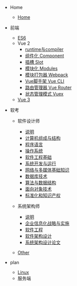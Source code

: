 <!-- docs/_sidebar.md -->

- Home
  - [Home](/)

- 前端
  - [ES6](/front-end/ES6/)
  - Vue 2
    - [runtime与compiler](front-end/Vue2/Runtime.md)
    - [组件化 Component](front-end/Vue2/Component.md)
    - [插槽 Slot](front-end/Vue2/Slot.md)
    - [模块化 Modules](front-end/Vue2/Modules.md)
    - [模块打包器 Webpack](front-end/Vue2/Webpack.md)
    - [Vue脚手架 Vue CLI](front-end/Vue2/Vue_CLI.md)
    - [路由管理器 Vue Router](front-end/Vue2/Vue_Router.md)
    - [状态管理模式 Vuex](front-end/Vue2/Vuex.md)
  - [Vue 3](/front-end/Vue3/)
- 软考
  - 软件设计师
    - [说明](ruankao/rjsjs/说明.md)
    - [计算机组成与结构](ruankao/rjsjs/计算机组成与结构.md)
    - [程序语言](ruankao/rjsjs/程序语言.md)
    - [操作系统](ruankao/rjsjs/操作系统.md)
    - [软件工程基础](ruankao/rjsjs/软件工程基础.md)
    - [系统开发与运行](ruankao/rjsjs/系统开发与运行.md)
    - [网络与多媒体基础知识](ruankao/rjsjs/网络与多媒体基础知识.md)
    - [数据库技术](ruankao/rjsjs/数据库技术.md)
    - [算法与数据结构](ruankao/rjsjs/算法与数据结构.md)
    - [面向对象技术](ruankao/rjsjs/面向对象技术.md)
    - [标准化和知识产权](ruankao/rjsjs/标准化和知识产权.md)
  - 系统架构师
    - [说明](ruankao/xtjgs/start.md)
    - [企业信息化战略与实施](ruankao/xtjgs/enterprise-informatization-strategy-and-implementation.md)
    - [软件工程](ruankao/xtjgs/software-engineering.md)
    - [软件架构设计](ruankao/xtjgs/software-architecture-design.md)
    - [系统架构设计论文](ruankao/xtjgs/design-thesis.md)

  - [Other](/Others/)
- plan
  - [Linux](/Linux/)
  - 服务端
